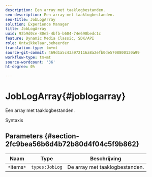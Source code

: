 ```yaml
---
description: Een array met taaklogbestanden.
seo-description: Een array met taaklogbestanden.
seo-title: JobLogArray
solution: Experience Manager
title: JobLogArray
uuid: 92b9d0ce-80e5-4bfb-b604-74e690bedc1c
feature: Dynamic Media Classic, SDK/API
role: Ontwikkelaar,beheerder
translation-type: tm+mt
source-git-commit: 469d1a5c43a972116a8a2efb0de5708800130a99
workflow-type: tm+mt
source-wordcount: '36'
ht-degree: 0%

---
```



# JobLogArray{#joblogarray}

Een array met taaklogbestanden.

Syntaxis

## Parameters {#section-2fc9bea56b6d4b72b80d4f04c5f9b862}

| Naam | Type | Beschrijving |
|---|---|---|
| `*`items`*` | `types:JobLog` | De array met taaklogbestanden. |

